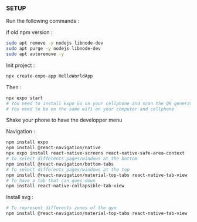 ### SETUP

Run the following commands :


if old npm version :

```sh
sudo apt remove -y nodejs libnode-dev
sudo apt purge -y nodejs libnode-dev
sudo apt autoremove -y
```

Init project :
```sh
npx create-expo-app HelloWorldApp
```

Then : 

```sh
npx expo start 
# You need to install Expo Go on your cellphone and scan the QR generated
# You need to be on the same wifi on your computer and cellphone
```

Shake your phone to have the developper menu



Navigation :

```sh
npm install expo
npm install @react-navigation/native
npx expo install react-native-screens react-native-safe-area-context
# To select differents pages/windows at the bottom
npm install @react-navigation/bottom-tabs
# To select differents pages/windows at the top
npm install @react-navigation/material-top-tabs react-native-tab-view
# To have a tab that can goes down
npm install react-native-collapsible-tab-view
```

Install svg :
```sh
# To represent differents zones of the gym
npm install @react-navigation/material-top-tabs react-native-tab-view
```